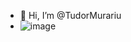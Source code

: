 - 👋 Hi, I’m @TudorMurariu
- ![image](https://user-images.githubusercontent.com/30391543/222987029-a6f65b87-1823-4b47-9f2a-8ad3b7aba436.png)

<!---
TudorMurariu/TudorMurariu is a ✨ special ✨ repository because its `README.md` (this file) appears on your GitHub profile.
You can click the Preview link to take a look at your changes.
--->

